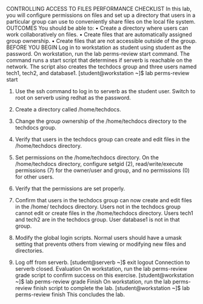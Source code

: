 CONTROLLING ACCESS TO FILES 
PERFORMANCE CHECKLIST 
In this lab, you will configure permissions on files and set up a directory that users in a particular group can use to conveniently share files on the local file system. 
OUTCOMES 
You should be able to: 
• Create a directory where users can work collaboratively on files. 
• Create files that are automatically assigned group ownership. 
• Create files that are not accessible outside of the group. 
BEFORE YOU BEGIN 
Log in to workstation as student using student as the password. 
On workstation, run the lab perms-review start command. The command runs a start script that determines if serverb is reachable on the network. The script also creates the techdocs group and three users named tech1, tech2, and database1. 
[student@workstation ~]$ lab perms-review start 
1. Use the ssh command to log in to serverb as the student user. Switch to root on serverb using redhat as the password.
2. Create a directory called /home/techdocs.
3. Change the group ownership of the /home/techdocs directory to the techdocs group.
4. Verify that users in the techdocs group can create and edit files in the /home/techdocs directory.
5. Set permissions on the /home/techdocs directory. On the /home/techdocs directory, configure setgid (2), read/write/execute permissions (7) for the owner/user and group, and no permissions (0) for other users.
6. Verify that the permissions are set properly.
7. Confirm that users in the techdocs group can now create and edit files in the /home/ techdocs directory. Users not in the techdocs group cannot edit or create files in the /home/techdocs directory. Users tech1 and tech2 are in the techdocs group. User database1 is not in that group.
8. Modify the global login scripts. Normal users should have a umask setting that prevents others from viewing or modifying new files and directories.

9. Log off from serverb.
[student@serverb ~]$ exit logout Connection to serverb closed. 
Evaluation 
On workstation, run the lab perms-review grade script to confirm success on this exercise. 
[student@workstation ~]$ lab perms-review grade 
Finish 
On workstation, run the lab perms-review finish script to complete the lab. 
[student@workstation ~]$ lab perms-review finish 
This concludes the lab. 
